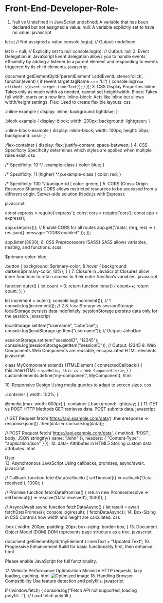 # Front-End-Developer-Role-

1. Null vs Undefined in JavaScript
undefined: A variable that has been declared but not assigned a value.
null: A variable explicitly set to have no value.
javascript

let a; // Not assigned a value
console.log(a); // Output: undefined

let b = null; // Explicitly set to null
console.log(b); // Output: null
2. Event Delegation in JavaScript
Event delegation allows you to handle events efficiently by adding a listener to a parent element and responding to events triggered by its child elements.
javascript

document.getElementById('parentElement').addEventListener('click', function(event) {
    if (event.target.tagName === 'LI') {
        console.log(`You clicked: ${event.target.innerText}`);
    }
});
3. CSS Display Properties
Inline: Takes only as much width as needed, cannot set height/width.
Block: Takes full width, starts on a new line.
Inline-block: Acts like inline but allows width/height settings.
Flex: Used to create flexible layouts.
css

.inline-example {
    display: inline;
    background: lightblue;
}

.block-example {
    display: block;
    width: 200px;
    background: lightgreen;
}

.inline-block-example {
    display: inline-block;
    width: 100px;
    height: 50px;
    background: coral;
}

.flex-container {
    display: flex;
    justify-content: space-between;
}
4. CSS Specificity
Specificity determines which styles are applied when multiple rules exist.
css

/* Specificity: 10 */
.example-class {
    color: blue;
}

/* Specificity: 11 (higher) */
p.example-class {
    color: red;
}

/* Specificity: 100 */
#unique-id {
    color: green;
}
5. CORS (Cross-Origin Resource Sharing)
CORS allows restricted resources to be accessed from a different origin.
Server-side solution (Node.js with Express):

javascript

const express = require('express');
const cors = require('cors');
const app = express();

app.use(cors()); // Enable CORS for all routes
app.get('/data', (req, res) => {
    res.json({ message: "CORS enabled" });
});

app.listen(3000);
6. CSS Preprocessors (SASS)
SASS allows variables, nesting, and functions.
scss

$primary-color: blue;

.button {
    background: $primary-color;
    &:hover {
        background: darken($primary-color, 10%);
    }
}
7. Closure in JavaScript
Closures allow inner functions to retain access to their outer function’s variables.
javascript

function outer() {
    let count = 0;
    return function inner() {
        count++;
        return count;
    };
}

let increment = outer();
console.log(increment()); // 1
console.log(increment()); // 2
8. localStorage vs sessionStorage
localStorage persists data indefinitely.
sessionStorage persists data only for the session.
javascript

localStorage.setItem("username", "JohnDoe");
console.log(localStorage.getItem("username")); // Output: JohnDoe

sessionStorage.setItem("sessionID", "12345");
console.log(sessionStorage.getItem("sessionID")); // Output: 12345
9. Web Components
Web Components are reusable, encapsulated HTML elements.
javascript

class MyComponent extends HTMLElement {
    connectedCallback() {
        this.innerHTML = `<p>Hello, this is a Web Component!</p>`;
    }
}
customElements.define('my-component', MyComponent);
html

<my-component></my-component>
10. Responsive Design
Using media queries to adapt to screen sizes.
css

.container {
    width: 100%;
}

@media (max-width: 600px) {
    .container {
        background: lightgray;
    }
}
11. GET vs POST HTTP Methods
GET retrieves data.
POST submits data.
javascript

// GET Request
fetch('https://api.example.com/data')
    .then(response => response.json())
    .then(data => console.log(data));

// POST Request
fetch('https://api.example.com/data', {
    method: 'POST',
    body: JSON.stringify({ name: "John" }),
    headers: { "Content-Type": "application/json" }
});
12. data- Attributes in HTML5
Storing custom data attributes.
html

<div id="myDiv" data-user-id="123">User</div>
<script>
    let userId = document.getElementById('myDiv').dataset.userId;
    console.log(userId); // Output: 123
</script>
13. Asynchronous JavaScript
Using callbacks, promises, async/await.
javascript

// Callback
function fetchData(callback) {
    setTimeout(() => callback('Data received'), 1000);
}

// Promise
function fetchDataPromise() {
    return new Promise(resolve => setTimeout(() => resolve('Data received'), 1000));
}

// Async/Await
async function fetchDataAsync() {
    let result = await fetchDataPromise();
    console.log(result);
}
fetchDataAsync();
14. Box-Sizing in CSS
Controls how width and height are calculated.
css

.box {
    width: 200px;
    padding: 20px;
    box-sizing: border-box;
}
15. Document Object Model (DOM)
DOM represents page structure as a tree.
javascript

document.getElementById('myElement').innerText = "Updated Text";
16. Progressive Enhancement
Build for basic functionality first, then enhance.
html

<noscript>
    <p>Please enable JavaScript for full functionality.</p>
</noscript>
17. Website Performance Optimization
Minimize HTTP requests, lazy loading, caching.
html

<img src="image.jpg" loading="lazy" alt="Optimized image">
18. Handling Browser Compatibility
Use feature detection and polyfills.
javascript

if (!window.fetch) {
    console.log("Fetch API not supported, loading polyfill...");
    // Load fetch polyfill
}

